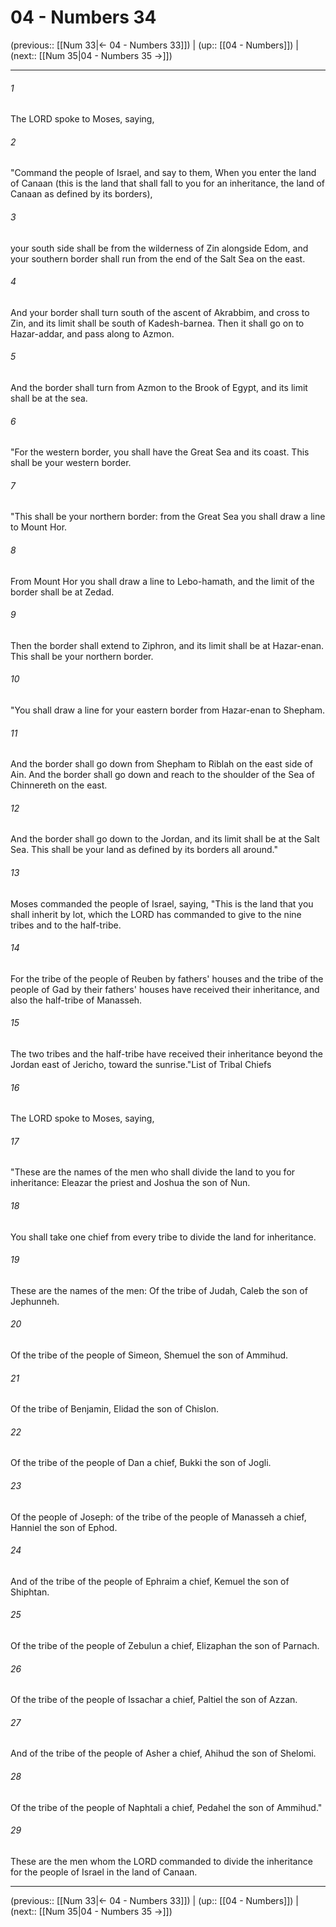 # 04 - Numbers 34

(previous:: [[Num 33|← 04 - Numbers 33]]) | (up:: [[04 - Numbers]]) | (next:: [[Num 35|04 - Numbers 35 →]])

***


###### 1 
The LORD spoke to Moses, saying, 

###### 2 
"Command the people of Israel, and say to them, When you enter the land of Canaan (this is the land that shall fall to you for an inheritance, the land of Canaan as defined by its borders), 

###### 3 
your south side shall be from the wilderness of Zin alongside Edom, and your southern border shall run from the end of the Salt Sea on the east. 

###### 4 
And your border shall turn south of the ascent of Akrabbim, and cross to Zin, and its limit shall be south of Kadesh-barnea. Then it shall go on to Hazar-addar, and pass along to Azmon. 

###### 5 
And the border shall turn from Azmon to the Brook of Egypt, and its limit shall be at the sea. 

###### 6 
"For the western border, you shall have the Great Sea and its coast. This shall be your western border. 

###### 7 
"This shall be your northern border: from the Great Sea you shall draw a line to Mount Hor. 

###### 8 
From Mount Hor you shall draw a line to Lebo-hamath, and the limit of the border shall be at Zedad. 

###### 9 
Then the border shall extend to Ziphron, and its limit shall be at Hazar-enan. This shall be your northern border. 

###### 10 
"You shall draw a line for your eastern border from Hazar-enan to Shepham. 

###### 11 
And the border shall go down from Shepham to Riblah on the east side of Ain. And the border shall go down and reach to the shoulder of the Sea of Chinnereth on the east. 

###### 12 
And the border shall go down to the Jordan, and its limit shall be at the Salt Sea. This shall be your land as defined by its borders all around." 

###### 13 
Moses commanded the people of Israel, saying, "This is the land that you shall inherit by lot, which the LORD has commanded to give to the nine tribes and to the half-tribe. 

###### 14 
For the tribe of the people of Reuben by fathers' houses and the tribe of the people of Gad by their fathers' houses have received their inheritance, and also the half-tribe of Manasseh. 

###### 15 
The two tribes and the half-tribe have received their inheritance beyond the Jordan east of Jericho, toward the sunrise."List of Tribal Chiefs 

###### 16 
The LORD spoke to Moses, saying, 

###### 17 
"These are the names of the men who shall divide the land to you for inheritance: Eleazar the priest and Joshua the son of Nun. 

###### 18 
You shall take one chief from every tribe to divide the land for inheritance. 

###### 19 
These are the names of the men: Of the tribe of Judah, Caleb the son of Jephunneh. 

###### 20 
Of the tribe of the people of Simeon, Shemuel the son of Ammihud. 

###### 21 
Of the tribe of Benjamin, Elidad the son of Chislon. 

###### 22 
Of the tribe of the people of Dan a chief, Bukki the son of Jogli. 

###### 23 
Of the people of Joseph: of the tribe of the people of Manasseh a chief, Hanniel the son of Ephod. 

###### 24 
And of the tribe of the people of Ephraim a chief, Kemuel the son of Shiphtan. 

###### 25 
Of the tribe of the people of Zebulun a chief, Elizaphan the son of Parnach. 

###### 26 
Of the tribe of the people of Issachar a chief, Paltiel the son of Azzan. 

###### 27 
And of the tribe of the people of Asher a chief, Ahihud the son of Shelomi. 

###### 28 
Of the tribe of the people of Naphtali a chief, Pedahel the son of Ammihud." 

###### 29 
These are the men whom the LORD commanded to divide the inheritance for the people of Israel in the land of Canaan.

***

(previous:: [[Num 33|← 04 - Numbers 33]]) | (up:: [[04 - Numbers]]) | (next:: [[Num 35|04 - Numbers 35 →]])
